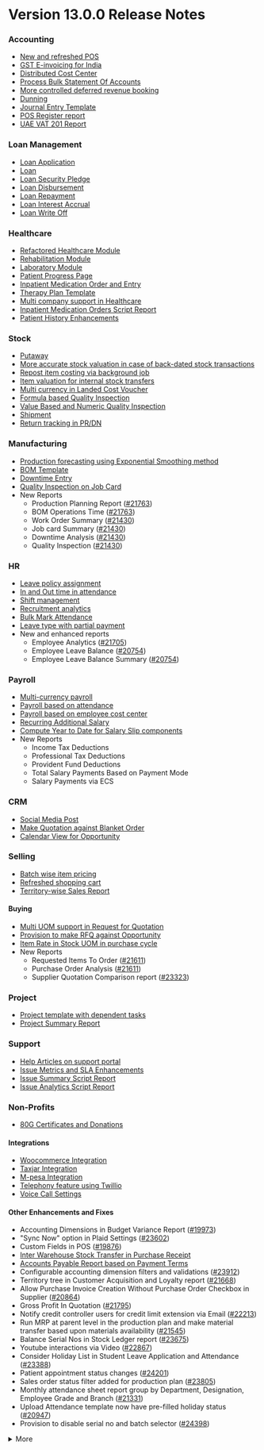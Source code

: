 # Version 13.0.0 Release Notes

### Accounting
- [New and refreshed POS](https://github.com/netmanthan/shoperho/pull/20789)
- [GST E-invoicing for India](https://docs.shopersolutions.com/docs/user/manual/en/regional/india/setup-e-invoicing)
- [Distributed Cost Center](https://docs.shopersolutions.com/docs/user/manual/en/accounts/distributed-cost-center)
- [Process Bulk Statement Of Accounts](https://docs.shopersolutions.com/docs/user/manual/en/accounts/process-statement-of-accounts)
- [More controlled deferred revenue booking](https://docs.shopersolutions.com/docs/user/manual/en/accounts/process-deferred-accounting)
- [Dunning](https://docs.shopersolutions.com/docs/user/manual/en/accounts/dunning)
- [Journal Entry Template](https://docs.shopersolutions.com/docs/user/manual/en/accounts/journal-entry-template)
- [POS Register report](https://github.com/netmanthan/shoperho/pull/23313)
- [UAE VAT 201 Report](https://github.com/netmanthan/shoperho/pull/23447)


### Loan Management
- [Loan Application](https://docs.shopersolutions.com/docs/user/manual/en/loan-management/loan-application)
- [Loan](https://docs.shopersolutions.com/docs/user/manual/en/loan-management/loan)
- [Loan Security Pledge](https://docs.shopersolutions.com/docs/user/manual/en/loan-management/loan-security-pledge)
- [Loan Disbursement](https://docs.shopersolutions.com/docs/user/manual/en/loan-management/loan-disbursement)
- [Loan Repayment](https://docs.shopersolutions.com/docs/user/manual/en/loan-management/loan-repayment)
- [Loan Interest Accrual](https://docs.shopersolutions.com/docs/user/manual/en/loan-management/loan-interest-accrual)
- [Loan Write Off](https://docs.shopersolutions.com/docs/user/manual/en/loan-management/loan-write-off)

### Healthcare
- [Refactored Healthcare Module](https://docs.shopersolutions.com/docs/user/manual/en/healthcare)
- [Rehabilitation Module](https://docs.shopersolutions.com/docs/user/manual/en/healthcare/exercise_type)
- [Laboratory Module](https://docs.shopersolutions.com/docs/user/manual/en/healthcare/setup_laboratory)
- [Patient Progress Page](https://github.com/netmanthan/shoperho/pull/22474)
- [Inpatient Medication Order and Entry](https://docs.shopersolutions.com/docs/user/manual/en/healthcare/inpatient_medication_entry)
- [Therapy Plan Template](https://docs.shopersolutions.com/docs/user/manual/en/healthcare/therapy_plan)
- [Multi company support in Healthcare](https://github.com/netmanthan/shoperho/pull/21290)
- [Inpatient Medication Orders Script Report](https://github.com/netmanthan/shoperho/pull/23984)
- [Patient History Enhancements](https://github.com/netmanthan/shoperho/pull/24033)


### Stock
- [Putaway](https://docs.shopersolutions.com/docs/user/manual/en/stock/putaway-rule)
- [More accurate stock valuation in case of back-dated stock transactions](https://github.com/netmanthan/shoperho/pull/24183)
- [Repost item costing via background job](https://github.com/netmanthan/shoperho/pull/24183)
- [Item valuation for internal stock transfers](https://github.com/netmanthan/shoperho/pull/24200)
- [Multi currency in Landed Cost Voucher](https://github.com/netmanthan/shoperho/pull/24127)
- [Formula based Quality Inspection](https://docs.shopersolutions.com/docs/user/manual/en/stock/quality-inspection)
- [Value Based and Numeric Quality Inspection](https://github.com/netmanthan/shoperho/pull/24181)
- [Shipment](https://github.com/netmanthan/shoperho/pull/22914)
- [Return tracking in PR/DN](https://github.com/netmanthan/shoperho/pull/22859)

### Manufacturing
- [Production forecasting using Exponential Smoothing method](https://docs.shopersolutions.com/docs/user/manual/en/manufacturing/reports/demand-driven-forecasting)
- [BOM Template](https://docs.shopersolutions.com/docs/user/manual/en/manufacturing/bill-of-materials#34-bom-template)
- [Downtime Entry](https://docs.shopersolutions.com/docs/user/manual/en/manufacturing/downtime-entry)
- [Quality Inspection on Job Card](https://github.com/netmanthan/shoperho/pull/23964)
- New Reports
  - Production Planning Report ([#21763](https://github.com/netmanthan/shoperho/pull/21763))
  - BOM Operations Time ([#21763](https://github.com/netmanthan/shoperho/pull/21763))
  - Work Order Summary ([#21430](https://github.com/netmanthan/shoperho/pull/21430))
  - Job card Summary ([#21430](https://github.com/netmanthan/shoperho/pull/21430))
  - Downtime Analysis ([#21430](https://github.com/netmanthan/shoperho/pull/21430))
  - Quality Inspection ([#21430](https://github.com/netmanthan/shoperho/pull/21430))

### HR
- [Leave policy assignment](https://github.com/netmanthan/shoperho/pull/23112)
- [In and Out time in attendance](https://github.com/netmanthan/shoperho/pull/21547)
- [Shift management](https://docs.shopersolutions.com/docs/user/manual/en/human-resources/shift-management)
- [Recruitment analytics](https://github.com/netmanthan/shoperho/pull/21732)
- [Bulk Mark Attendance](https://github.com/netmanthan/shoperho/pull/20062)
- [Leave type with partial payment](https://github.com/netmanthan/shoperho/pull/23173)
- New and enhanced reports
    - Employee Analytics ([#21705](https://github.com/netmanthan/shoperho/pull/21705))
    - Employee Leave Balance ([#20754](https://github.com/netmanthan/shoperho/pull/20754))
    - Employee Leave Balance Summary ([#20754](https://github.com/netmanthan/shoperho/pull/20754))

### Payroll
- [Multi-currency payroll](https://github.com/netmanthan/shoperho/pull/23519)
- [Payroll based on attendance](https://github.com/netmanthan/shoperho/pull/21258)
- [Payroll based on employee cost center](https://github.com/netmanthan/shoperho/pull/21609)
- [Recurring Additional Salary](https://github.com/netmanthan/shoperho/pull/20936)
- [Compute Year to Date for Salary Slip components](https://github.com/netmanthan/shoperho/pull/24362)
- New Reports
  - Income Tax Deductions
  - Professional Tax Deductions
  - Provident Fund Deductions
  - Total Salary Payments Based on Payment Mode
  - Salary Payments via ECS

### CRM
- [Social Media Post](https://docs.shopersolutions.com/docs/user/manual/en/CRM/social-media-post)
- [Make Quotation against Blanket Order](https://docs.shopersolutions.com/docs/user/manual/en/selling/blanket-order)
- [Calendar View for Opportunity](https://github.com/netmanthan/shoperho/pull/21280)

### Selling
- [Batch wise item pricing](https://github.com/netmanthan/shoperho/pull/24470)
- [Refreshed shopping cart](https://github.com/netmanthan/shoperho/pull/22617)
- [Territory-wise Sales Report](https://github.com/netmanthan/shoperho/pull/20428)

#### Buying
- [Multi UOM support in Request for Quotation](https://github.com/netmanthan/shoperho/pull/22249)
- [Provision to make RFQ against Opportunity](https://github.com/netmanthan/shoperho/pull/22765)
- [Item Rate in Stock UOM in purchase cycle](https://github.com/netmanthan/shoperho/pull/24315)
- New Reports
  - Requested Items To Order ([#21611](https://github.com/netmanthan/shoperho/pull/21611))
  - Purchase Order Analysis ([#21611](https://github.com/netmanthan/shoperho/pull/21611))
  - Supplier Quotation Comparison report ([#23323](https://github.com/netmanthan/shoperho/pull/23323))

### Project
- [Project template with dependent tasks](https://github.com/netmanthan/shoperho/pull/24092)
- [Project Summary Report](https://github.com/netmanthan/shoperho/pull/21587)

### Support
- [Help Articles on support portal](https://github.com/netmanthan/shoperho/pull/22194)
- [Issue Metrics and SLA Enhancements](https://github.com/netmanthan/shoperho/pull/21617)
- [Issue Summary Script Report](https://docs.shopersolutions.com/docs/user/manual/en/support/support_reports)
- [Issue Analytics Script Report](https://docs.shopersolutions.com/docs/user/manual/en/support/support_reports)

### Non-Profits
- [80G Certificates and Donations](https://docs.shopersolutions.com/docs/user/manual/en/non_profit/tax_exemption_80g_certificate)

#### Integrations
- [Woocommerce Integration](https://docs.shopersolutions.com/docs/user/manual/en/shoperho_integration/woocommerce_integration)
- [Taxjar Integration](https://github.com/netmanthan/shoperho/pull/21047)
- [M-pesa Integration](https://docs.shopersolutions.com/docs/user/manual/en/shoperho_integration/mpesa-integration)
- [Telephony feature using Twillio](https://github.com/netmanthan/shoperho/pull/24032)
- [Voice Call Settings](https://github.com/netmanthan/shoperho/pull/24126)


#### Other Enhancements and Fixes
- Accounting Dimensions in Budget Variance Report ([#19973](https://github.com/netmanthan/shoperho/pull/19973))
- "Sync Now" option in Plaid Settings ([#23602](https://github.com/netmanthan/shoperho/pull/23602))
- Custom Fields in POS ([#19876](https://github.com/netmanthan/shoperho/pull/19876))
- [Inter Warehouse Stock Transfer in Purchase Receipt](https://docs.shopersolutions.com/docs/user/manual/en/stock/articles/material-transfer-from-delivery-note)
- [Accounts Payable Report based on Payment Terms](https://docs.shopersolutions.com/docs/user/manual/en/accounts/accounting-reports)
- Configurable accounting dimension filters and validations ([#23912](https://github.com/netmanthan/shoperho/pull/23912))
- Territory tree in Customer Acquisition and Loyalty report ([#21668](https://github.com/netmanthan/shoperho/pull/21668))
- Allow Purchase Invoice Creation Without Purchase Order Checkbox in Supplier ([#20864](https://github.com/netmanthan/shoperho/pull/20864))
- Gross Profit In Quotation ([#21795](https://github.com/netmanthan/shoperho/pull/21795))
- Notify credit controller users for credit limit extension via Email ([#22213](https://github.com/netmanthan/shoperho/pull/22213))
- Run MRP at parent level in the production plan and make material transfer based upon materials availability ([#21545](https://github.com/netmanthan/shoperho/pull/21545))
- Balance Serial Nos in Stock Ledger report ([#23675](https://github.com/netmanthan/shoperho/pull/23675))
- Youtube interactions via Video  ([#22867](https://github.com/netmanthan/shoperho/pull/22867))
- Consider Holiday List in Student Leave Application and Attendance ([#23388](https://github.com/netmanthan/shoperho/pull/23388))
- Patient appointment status changes ([#24201](https://github.com/netmanthan/shoperho/pull/24201))
- Sales order status filter added for production plan ([#23805](https://github.com/netmanthan/shoperho/pull/23805))
- Monthly attendance sheet report group by Department, Designation, Employee Grade and Branch ([#21331](https://github.com/netmanthan/shoperho/pull/21331))
- Upload Attendance template now have pre-filled holiday status ([#20947](https://github.com/netmanthan/shoperho/pull/20947))
- Provision to disable serial no and batch selector ([#24398](https://github.com/netmanthan/shoperho/pull/24398))

<details>
<summary>More</summary>

- Fetch Items from BOM in Stock Entry([#19498](https://github.com/netmanthan/shoperho/pull/19498))
- Supplier Sourced Items in BOM ([#23557](https://github.com/netmanthan/shoperho/pull/23557))
- Close Production Plan ([#23728](https://github.com/netmanthan/shoperho/pull/23728))
- Button to create Stock Entry for Drug Shortage ([#24012](https://github.com/netmanthan/shoperho/pull/24012))
- Added column cost center in Accounts Receivable report ([#23835](https://github.com/netmanthan/shoperho/pull/23835))
- Added jinja templating in Contract Template ([#24046](https://github.com/netmanthan/shoperho/pull/24046))
- Make account number length configurable ([#23845](https://github.com/netmanthan/shoperho/pull/23845))
- Add company and correct filter in bank reconciliation statement ([#23614](https://github.com/netmanthan/shoperho/pull/23614))
- Added Condition field in Pricing Rule ([#23014](https://github.com/netmanthan/shoperho/pull/23014))
- Open lead status on next contact date ([#23445](https://github.com/netmanthan/shoperho/pull/23445))
- [Tax Category in POS Profile](https://docs.shopersolutions.com/docs/user/manual/en/accounts/pos-profile)
- Added phone field in product Inquiry ([#23170](https://github.com/netmanthan/shoperho/pull/23170))
- Allow Discharge despite Unbilled Healthcare Services ([#24281](https://github.com/netmanthan/shoperho/pull/24281))
- Do Not Bill Patient Encounters for Inpatients ([#24355](https://github.com/netmanthan/shoperho/pull/24355))
- Autofill Supplier pop-up when only 1 Supplier in RFQ ([#22512](https://github.com/netmanthan/shoperho/pull/22512))
- Accounting entries for service item in Purchase receipt ([#22223](https://github.com/netmanthan/shoperho/pull/22223))
- Added Project in Sales Analytics report ([#23309](https://github.com/netmanthan/shoperho/pull/23309))
- Added all companies option in employee tree to view employee across all companies ([#22573](https://github.com/netmanthan/shoperho/pull/22573))
- Email Group Option In Email Campaign ([#22731](https://github.com/netmanthan/shoperho/pull/22731))
- Stock Report Enhancements ([#21727](https://github.com/netmanthan/shoperho/pull/21727))
- Added range for age in stock ageing ([#22622](https://github.com/netmanthan/shoperho/pull/22622))
- Report Summary in Financial Statement([#20876](https://github.com/netmanthan/shoperho/pull/20876))
- Added sequence id in routing for the completion of operations sequentially ([#23641](https://github.com/netmanthan/shoperho/pull/23641))
- Nested Set filtering for Accounting Dimension
- Add/Remove Items from submitted Sales/Purchase Order
- Provision to edit Item Details from Marketplace
- Scan Barcode in Purchase Receipt
- Disable Rounded Totals Checkbox for Salary Slips in HR Settings

- Renamed Loan Management to Loan on Desk Page ([#21877](https://github.com/netmanthan/shoperho/pull/21877))
- Added Expense Approver field in Employee master ([#22244](https://github.com/netmanthan/shoperho/pull/22244))
- Bill all hours by default on Timesheet ([#22155](https://github.com/netmanthan/shoperho/pull/22155))
- Unable to cancel employee advance ([#22374](https://github.com/netmanthan/shoperho/pull/22374))
- Status error in purchase invoice ([#22351](https://github.com/netmanthan/shoperho/pull/22351))
- Item-wise sales and purchase register export ([#22184](https://github.com/netmanthan/shoperho/pull/22184))
- Billing address in for Purchase documents ([#22233](https://github.com/netmanthan/shoperho/pull/22233))
- Handle canceled entries in financial statements ([#22231](https://github.com/netmanthan/shoperho/pull/22231))
- Default period start date and period end date for financial statements ([#22011](https://github.com/netmanthan/shoperho/pull/22011))
- Update Packed Items via Update Items in Sales Order ([#22392](https://github.com/netmanthan/shoperho/pull/22392))
- Hide delete company transactions button if not system manager ([#21839](https://github.com/netmanthan/shoperho/pull/21839))
- Skipping total row for tree-view reports ([#22350](https://github.com/netmanthan/shoperho/pull/22350))
- Cancelled entries in tds payable monthly report ([#22131](https://github.com/netmanthan/shoperho/pull/22131))
- Inter-company Invoice currency for multicurrency transactions ([#21984](https://github.com/netmanthan/shoperho/pull/21984))
- Filter batches based on item and warehouse in Pick List (develop) ([#21780](https://github.com/netmanthan/shoperho/pull/21780))
- Set cost center in Expense Claim child based on parent (if missing) ([#22175](https://github.com/netmanthan/shoperho/pull/22175))
- Item wise backdated stock entry posting for immutable ledger ([#22366](https://github.com/netmanthan/shoperho/pull/22366))
- Shopping cart UI fixes ([#22137](https://github.com/netmanthan/shoperho/pull/22137))
- Filter Leave Type based on allocation for a particular employee ([#22050](https://github.com/netmanthan/shoperho/pull/22050))
- Party validation for inter-warehouse transaction ([#22186](https://github.com/netmanthan/shoperho/pull/22186))
- Manufacturing dashboard and work order summary chart ([#21946](https://github.com/netmanthan/shoperho/pull/21946))
- IP Admission and Discharge, Minor fixes ([#21817](https://github.com/netmanthan/shoperho/pull/21817))
- Validation of Purchase Order against Material Request missing ([#22192](https://github.com/netmanthan/shoperho/pull/22192))
- Staffing Plan validation ([#22379](https://github.com/netmanthan/shoperho/pull/22379))
- Do not allow backdated stock transactions in previous fiscal year ([#21967](https://github.com/netmanthan/shoperho/pull/21967))
- Employee Advance Return not working ([#21812](https://github.com/netmanthan/shoperho/pull/21812))
- Added card for reports on education desk ([#21853](https://github.com/netmanthan/shoperho/pull/21853))
- Refactored project summary report  ([#21943](https://github.com/netmanthan/shoperho/pull/21943))
- Revenue and Customer Count only in date range in Customer Acquitition Report ([#22210](https://github.com/netmanthan/shoperho/pull/22210))
- Alternative item not working for subcontract ([#22386](https://github.com/netmanthan/shoperho/pull/22386))
- Unable to create batched Item ([#22393](https://github.com/netmanthan/shoperho/pull/22393))
- Filters for the manufacturing reports ([#21960](https://github.com/netmanthan/shoperho/pull/21960))
- Raw material warehouse in Production Planning Report ([#21982](https://github.com/netmanthan/shoperho/pull/21982))
- Allowed LWP leave types to select in Leave Application even if there is no allocation against them ([#22197](https://github.com/netmanthan/shoperho/pull/22197))
- Report not working on parameter Grade ([#21951](https://github.com/netmanthan/shoperho/pull/21951))
- Allow to enter Relieving date if employee status is Left ([#22242](https://github.com/netmanthan/shoperho/pull/22242))
- Resetting lost reason in opportunity and quotation ([#22378](https://github.com/netmanthan/shoperho/pull/22378))
- Filtering issues in opening invoice creation tool ([#21969](https://github.com/netmanthan/shoperho/pull/21969))
- Set default reference Id for "On Previous Row Amount" and "On Previous Row Total" ([#22346](https://github.com/netmanthan/shoperho/pull/22346))
- UX date range field separated in from and to date fields. ([#21765](https://github.com/netmanthan/shoperho/pull/21765))
- Enable show_configure_button when shopping cart is enabled ([#22468](https://github.com/netmanthan/shoperho/pull/22468))
- Setup status indicators for Job Offer and Job Applicant (develop) ([#22445](https://github.com/netmanthan/shoperho/pull/22445))
- Item-wise sales history report ([#22783](https://github.com/netmanthan/shoperho/pull/22783))
- Setting filter for project in kanban board ([#22717](https://github.com/netmanthan/shoperho/pull/22717))
- Dashboard For Timesheet ([#22750](https://github.com/netmanthan/shoperho/pull/22750))
- Handle custom statuses for the pause SLA configuration ([#22349](https://github.com/netmanthan/shoperho/pull/22349))
- Quality Feedback and Template ([#22571](https://github.com/netmanthan/shoperho/pull/22571))
- Unable to change link from new lead to existing customer ([#22787](https://github.com/netmanthan/shoperho/pull/22787))
- Move Issue List actions under 'Actions' dropdown (ux) ([#22710](https://github.com/netmanthan/shoperho/pull/22710))
- Cost center should only show option of selected company ([#22598](https://github.com/netmanthan/shoperho/pull/22598))
- Serial No Rename does not affect  Stock Ledger Entry ([#22746](https://github.com/netmanthan/shoperho/pull/22746))
- Descriptions not copied while creating Fees from Fee Structure ([#22792](https://github.com/netmanthan/shoperho/pull/22792))
- Company filter for cost_center and expense_account in all sales and purchase transactions ([#22478](https://github.com/netmanthan/shoperho/pull/22478))
- Arrangements of filters for reports accounts payable & receivable  ([#22636](https://github.com/netmanthan/shoperho/pull/22636))
- Update the project after task deletion so that the % completed shows correct value ([#22591](https://github.com/netmanthan/shoperho/pull/22591))
- Block Invalid Serial No updates in Maintenance Schedule ([#22665](https://github.com/netmanthan/shoperho/pull/22665))
- Fetch item price in sales invoice based on it's validity ([#22563](https://github.com/netmanthan/shoperho/pull/22563))
- Add view ledger button for cancelled docs ([#22432](https://github.com/netmanthan/shoperho/pull/22432))
- Allow creating SLA documents even if SLA tracking is not enabled ([#22608](https://github.com/netmanthan/shoperho/pull/22608))
- Quotation list view blank if quotation_to field not set as a standard filter ([#22672](https://github.com/netmanthan/shoperho/pull/22672))
- Salary deductions report fixes ([#22397](https://github.com/netmanthan/shoperho/pull/22397))
22727))
- Incorrect delivered qty in Supplier-Wise Sales Analytics ([#22631](https://github.com/netmanthan/shoperho/pull/22631))
- Moved parent warehouse to top section also added a section break ([#22708](https://github.com/netmanthan/shoperho/pull/22708))
- Skip Progress and Completed by fields on Task Duplication ([#22565](https://github.com/netmanthan/shoperho/pull/22565))
- Incorrect stock after merging the items ([#22526](https://github.com/netmanthan/shoperho/pull/22526))
- Letter head not found in opening invoice creation tool ([#22488](https://github.com/netmanthan/shoperho/pull/22488))
- Cannot cancel asset and asset movement ([#22441](https://github.com/netmanthan/shoperho/pull/22441))
- Fetch project-related info in Timesheet ([#22423](https://github.com/netmanthan/shoperho/pull/22423))
- Currency symbol not showing as per company currency in stock balance report ([#22724](https://github.com/netmanthan/shoperho/pull/22724))
- Add default cost center in payment reconciliation JV ([#22614](https://github.com/netmanthan/shoperho/pull/22614))
- Stock Reconciliation Invalid Quantity for Batched Item ([#22726](https://github.com/netmanthan/shoperho/pull/22726))
- Project link not set in accounts other than profit and loss accounts ([#22051](https://github.com/netmanthan/shoperho/pull/22051))
- Buying price for non stock item in gross profit report ([#22616](https://github.com/netmanthan/shoperho/pull/22616))
- Multi currency payment reconciliation ([#22738](https://github.com/netmanthan/shoperho/pull/22738))
- Cannot cancel assets with repair pending ([#22440](https://github.com/netmanthan/shoperho/pull/22440))
- Reset homepage to home after unchecking products page ([#22736](https://github.com/netmanthan/shoperho/pull/22736))
- Generic Message in previous doc validation for buying and selling ([#22546](https://github.com/netmanthan/shoperho/pull/22546))
- Expense claim outstanding while making payment entry ([#22735](https://github.com/netmanthan/shoperho/pull/22735))
- Take parent cost center for child if no cost center at child in expense claim ([#22496](https://github.com/netmanthan/shoperho/pull/22496))
- Consider company fiscal year for getting balance ([#22577](https://github.com/netmanthan/shoperho/pull/22577))
- Pick List empty table and Serial-Batch items handling ([#22426](https://github.com/netmanthan/shoperho/pull/22426))
- Show total row in print format of financial statement ([#22693](https://github.com/netmanthan/shoperho/pull/22693))
- Set Root as Parent if no parent in new tree view node ([#22497](https://github.com/netmanthan/shoperho/pull/22497))
- Multiple pos issues ([#23725](https://github.com/netmanthan/shoperho/pull/23725))
- Calculate taxes if tax is based on item quantity and inclusive on item price ([#23001](https://github.com/netmanthan/shoperho/pull/23001))
- Contact us button not visible in the website for the non variant items ([#23217](https://github.com/netmanthan/shoperho/pull/23217))
- Not able to make Material Request from Sales Order ([#23669](https://github.com/netmanthan/shoperho/pull/23669))
- Capture advance payments in payment order ([#23256](https://github.com/netmanthan/shoperho/pull/23256))
- Program and Course Enrollment fixes ([#23333](https://github.com/netmanthan/shoperho/pull/23333))
- Cannot create asset if cwip disabled and account not set ([#23580](https://github.com/netmanthan/shoperho/pull/23580))
- Cannot merge pos invoices with inclusive tax ([#23541](https://github.com/netmanthan/shoperho/pull/23541))
- Do not allow Company as accounting dimension ([#23755](https://github.com/netmanthan/shoperho/pull/23755))
- Set value of wrong Bank Account field in Payment Entry ([#22302](https://github.com/netmanthan/shoperho/pull/22302))
- Reverse journal entry for multi-currency ([#23165](https://github.com/netmanthan/shoperho/pull/23165))
- Updated integrations desk page ([#23772](https://github.com/netmanthan/shoperho/pull/23772))
- Assessment Result child table not visible when accessed via Assessment Plan dashboard ([#22880](https://github.com/netmanthan/shoperho/pull/22880))
- Conversion factor fixes in Stock Entry ([#23407](https://github.com/netmanthan/shoperho/pull/23407))
- Total calculations for multi-currency RCM invoices ([#23072](https://github.com/netmanthan/shoperho/pull/23072))
- Show accounts in financial statements upto level 20 ([#23718](https://github.com/netmanthan/shoperho/pull/23718))
- Consolidated financial statement sums values into wrong parent ([#23288](https://github.com/netmanthan/shoperho/pull/23288))
- Set SLA variance in seconds for Duration fieldtype ([#23765](https://github.com/netmanthan/shoperho/pull/23765))
- Added missing reports on selling desk ([#23548](https://github.com/netmanthan/shoperho/pull/23548))
- Fixed heading in the mobile view ([#23145](https://github.com/netmanthan/shoperho/pull/23145))
- Misleading filters on Item tax Template Link field ([#22918](https://github.com/netmanthan/shoperho/pull/22918))
- Do not consider opening entries for TDS calculation ([#23597](https://github.com/netmanthan/shoperho/pull/23597))
- Attendance calendar map fix ([#23245](https://github.com/netmanthan/shoperho/pull/23245))
- Post cancellation accounting entry on posting date instead of current ([#23361](https://github.com/netmanthan/shoperho/pull/23361))
- Set Customer only if Contact is present ([#23704](https://github.com/netmanthan/shoperho/pull/23704))
- Add Delivery Note Count in Sales Invoice Dashboard ([#23161](https://github.com/netmanthan/shoperho/pull/23161))
- Breadcrumbs for Maintenance Visit and Schedule ([#23369](https://github.com/netmanthan/shoperho/pull/23369))
- Raise Error on over receipt/consumption for sub-contracted PR ([#23195](https://github.com/netmanthan/shoperho/pull/23195))
- Validate if company not set in the Payment Entry ([#23419](https://github.com/netmanthan/shoperho/pull/23419))
- Ignore company and bank account doctype while deleting company transactions ([#22953](https://github.com/netmanthan/shoperho/pull/22953))
- Sales funnel data is inconsistent ([#23110](https://github.com/netmanthan/shoperho/pull/23110))
- Credit Limit Email not working ([#23059](https://github.com/netmanthan/shoperho/pull/23059))
- Add Company in list fields to fetch for Expense Claim ([#23007](https://github.com/netmanthan/shoperho/pull/23007))
- Issue form cleaned up and renamed Minutes to First Response field ([#23066](https://github.com/netmanthan/shoperho/pull/23066))
- Quotation lost reason options fix ([#22814](https://github.com/netmanthan/shoperho/pull/22814))
- Tax amounts in HSN Wise Outward summary ([#23076](https://github.com/netmanthan/shoperho/pull/23076))
- Patient Appointment not able to save ([#23434](https://github.com/netmanthan/shoperho/pull/23434))
- Removed Working Hours field from Company ([#23009](https://github.com/netmanthan/shoperho/pull/23009))
- Added check-in time validation in the Inpatient Record - Transfer ([#22958](https://github.com/netmanthan/shoperho/pull/22958))
- Handle Blank from/to range in Numeric Item Attribute ([#23483](https://github.com/netmanthan/shoperho/pull/23483))
- Sequence Matcher error in Bank Reconciliation ([#23539](https://github.com/netmanthan/shoperho/pull/23539))
- Fixed Conversion Factor rate for the BOM Exploded Item ([#23151](https://github.com/netmanthan/shoperho/pull/23151))
- Payment Schedule not fetching ([#23476](https://github.com/netmanthan/shoperho/pull/23476))
- Validate if removed Item Attributes exist in variant items ([#22911](https://github.com/netmanthan/shoperho/pull/22911))
- Set default billing address for purchase documents ([#22950](https://github.com/netmanthan/shoperho/pull/22950))
- Added help link in navbar settings ([#22943](https://github.com/netmanthan/shoperho/pull/22943))
- Apply TDS on Purchase Invoice creation from Purchase Order and Purchase Receipt ([#23282](https://github.com/netmanthan/shoperho/pull/23282))
- Education Module fixes ([#23714](https://github.com/netmanthan/shoperho/pull/23714))
- Filter out cancelled entries in customer ledger summary ([#23205](https://github.com/netmanthan/shoperho/pull/23205))
- Fiscal Year and Tax Rates for Italy ([#23623](https://github.com/netmanthan/shoperho/pull/23623))
- Production Plan incorrect Work Order qty ([#23264](https://github.com/netmanthan/shoperho/pull/23264))
- Added new filters in the Batch-wise Balance History report ([#23676](https://github.com/netmanthan/shoperho/pull/23676))
- Update state code and union territory for Daman and Diu ([#22988](https://github.com/netmanthan/shoperho/pull/22988))
- Set Stock UOM in item while creating Material Request from Stock Entry ([#23436](https://github.com/netmanthan/shoperho/pull/23436))
- Sales Order to Purchase Order flow improvement ([#23357](https://github.com/netmanthan/shoperho/pull/23357))
- Student Admission and Student Applicant fixes ([#23515](https://github.com/netmanthan/shoperho/pull/23515))
- Loan disbursement amount validation ([#24000](https://github.com/netmanthan/shoperho/pull/24000))
- Making company address read-only in delivery note ([#23890](https://github.com/netmanthan/shoperho/pull/23890))
- BOM stock report color showing always red ([#23994](https://github.com/netmanthan/shoperho/pull/23994))
- Added filter for customer field in Issue ([#24051](https://github.com/netmanthan/shoperho/pull/24051))
- Added project link in timesheet form ([#23764](https://github.com/netmanthan/shoperho/pull/23764))
- Update integrations desk page ([#23767](https://github.com/netmanthan/shoperho/pull/23767))
- Place of supply change on address change ([#23941](https://github.com/netmanthan/shoperho/pull/23941))
- TDS calculation, skip invoices with "Apply Tax Withholding Amount" has disabled ([#23672](https://github.com/netmanthan/shoperho/pull/23672))
- Auto fetch serial nos with modified conversion factor ([#23854](https://github.com/netmanthan/shoperho/pull/23854))
- Default cost center in item master not set in stock entry ([#23877](https://github.com/netmanthan/shoperho/pull/23877))
- Incorrect de-link serial no and batch ([#23947](https://github.com/netmanthan/shoperho/pull/23947))
- Accounting for internal transfer invoices within same company ([#24021](https://github.com/netmanthan/shoperho/pull/24021))
- Multiple pricing rule with margin type as Percentage is not working ([#24205](https://github.com/netmanthan/shoperho/pull/24205))
- Added Purchase Order to Global Search ([#24055](https://github.com/netmanthan/shoperho/pull/24055))
- Cannot expand row in update items dialog ([#23839](https://github.com/netmanthan/shoperho/pull/23839))
- Maintain stock can't be changed it there is product bundle ([#23989](https://github.com/netmanthan/shoperho/pull/23989))
- SO to PO Mapping Issue ([#23820](https://github.com/netmanthan/shoperho/pull/23820))
- Asset with value zero doesn't show up in fixed asset register ([#24091](https://github.com/netmanthan/shoperho/pull/24091))
- Cannot save customer email & phone ([#23797](https://github.com/netmanthan/shoperho/pull/23797))
- Incorrect balance value in stock balance report ([#24048](https://github.com/netmanthan/shoperho/pull/24048))
- Payment Terms not fetched in Purchase Invoice from Purchase Receipt ([#23735](https://github.com/netmanthan/shoperho/pull/23735))
- Fix for LMS Sign Up link ([#23743](https://github.com/netmanthan/shoperho/pull/23743))
- Incorrect stock quantity if 'Allow Multiple Material Consumption… ([#24116](https://github.com/netmanthan/shoperho/pull/24116))
- Added wrong absent days calculation in salary slip ([#23897](https://github.com/netmanthan/shoperho/pull/23897))
- Purchase receipt to purchase invoice bill date mapping ([#23967](https://github.com/netmanthan/shoperho/pull/23967))
- Overriding po ([#24022](https://github.com/netmanthan/shoperho/pull/24022))
- Do not cancel reference document on Quality Inspection cancellation ([#24198](https://github.com/netmanthan/shoperho/pull/24198))
- Get formatted value in 'taxes' print template ([#24035](https://github.com/netmanthan/shoperho/pull/24035))
- Don't overrule Item Price via Pricing Rule Rate if 0 ([#23636](https://github.com/netmanthan/shoperho/pull/23636))
- Job card error handling for operations field ([#23991](https://github.com/netmanthan/shoperho/pull/23991))
- Validation for journal entry with 0 debit and credit values ([#23975](https://github.com/netmanthan/shoperho/pull/23975))
- Check if customer exists in product listing ([#24030](https://github.com/netmanthan/shoperho/pull/24030))
- Asset finance book posting date fix ([#23778](https://github.com/netmanthan/shoperho/pull/23778))
- Same source and target tables in Status Updater's update query ([#24110](https://github.com/netmanthan/shoperho/pull/24110))
- Asset finance book depreciation posting date fix ([#23833](https://github.com/netmanthan/shoperho/pull/23833))
- Ignore exception during leave ledger creation from patch ([#24005](https://github.com/netmanthan/shoperho/pull/24005))
- Added link of bank reconciliation and clearance in accounting desk page ([#23850](https://github.com/netmanthan/shoperho/pull/23850))
- Sales invoice add button from sales order dashboard ([#24077](https://github.com/netmanthan/shoperho/pull/24077))
- Incorrect calculation for consumed qty for subcontract item ([#23257](https://github.com/netmanthan/shoperho/pull/23257))
- Incorrect required_qty in Production Planning Report ([#24074](https://github.com/netmanthan/shoperho/pull/24074))
- Email digest user not found ([#23949](https://github.com/netmanthan/shoperho/pull/23949))
- Delete Receive at Warehouse entry on cancellation of Send to War… ([#24115](https://github.com/netmanthan/shoperho/pull/24115))
- Added TDS Payable account number and an error message ([#24065](https://github.com/netmanthan/shoperho/pull/24065))
- Override field_map for job card gantt ([#24155](https://github.com/netmanthan/shoperho/pull/24155))
- Old shopify order syncing date ([#23990](https://github.com/netmanthan/shoperho/pull/23990))
- Shipping chanrges not sync in shoperho from shopify ([#24114](https://github.com/netmanthan/shoperho/pull/24114))
- GSTR B2C report ([#24039](https://github.com/netmanthan/shoperho/pull/24039))
- Ignore cancelled entries in stock balance report ([#23757](https://github.com/netmanthan/shoperho/pull/23757))
- Stock ageing report not working ([#23923](https://github.com/netmanthan/shoperho/pull/23923))
- Incorrect assign to in Maintenance Schedule  ([#23831](https://github.com/netmanthan/shoperho/pull/23831))
- Improve UX of DATEV report ([#23892](https://github.com/netmanthan/shoperho/pull/23892))
- Set SLA variance in seconds for Duration fieldtype ([#23765](https://github.com/netmanthan/shoperho/pull/23765))
- dDouble exception in payroll ([#24078](https://github.com/netmanthan/shoperho/pull/24078))
- Make asset dashboard charts public ([#23751](https://github.com/netmanthan/shoperho/pull/23751))
- Don't copy terms and discount from SO to PO ([#23903](https://github.com/netmanthan/shoperho/pull/23903))
- Ignore doctypes on company transaction delete ([#23864](https://github.com/netmanthan/shoperho/pull/23864))
- Error handling in Upload Attendance  ([#23907](https://github.com/netmanthan/shoperho/pull/23907))
- Tax template update on customer address change ([#24160](https://github.com/netmanthan/shoperho/pull/24160))
- Not able to save bom ([#23910](https://github.com/netmanthan/shoperho/pull/23910))
- Enable Allow Auto Repeat for standard doctypes having auto_repeat field ([#23776](https://github.com/netmanthan/shoperho/pull/23776))
- Place of Supply fix in Sales Invoices ([#23785](https://github.com/netmanthan/shoperho/pull/23785))
- Opening invoices in GSTR-1 report ([#24117](https://github.com/netmanthan/shoperho/pull/24117))
- Partial serial no return issue ([#24208](https://github.com/netmanthan/shoperho/pull/24208))
- Import taxjar globally in the taxjar_integration module ([#24027](https://github.com/netmanthan/shoperho/pull/24027))
- Payroll attendance error ([#23887](https://github.com/netmanthan/shoperho/pull/23887))
- Loan application link on creating loan ([#23937](https://github.com/netmanthan/shoperho/pull/23937))
- POS item search includes non stock items ([#23914](https://github.com/netmanthan/shoperho/pull/23914))
- Paid amount in Sales Invoice POS return resets to 0 ([#24057](https://github.com/netmanthan/shoperho/pull/24057))
- Fiscal year can be shorter than 12 months ([#23838](https://github.com/netmanthan/shoperho/pull/23838))
- Loan repayment type option remove ([#23582](https://github.com/netmanthan/shoperho/pull/23582))
- Item wise tax calculation ([#23744](https://github.com/netmanthan/shoperho/pull/23744))
- Enabling track changes for stock settings ([#23982](https://github.com/netmanthan/shoperho/pull/23982))
- Added link of bank reconciliation and clearance in accounting desk page ([#23809](https://github.com/netmanthan/shoperho/pull/23809))
- Location data on Asset to use command(make_demo) ([#23825](https://github.com/netmanthan/shoperho/pull/23825))
- Handle Account and Item None not found in Opening Invoice Creation Tool ([#23559](https://github.com/netmanthan/shoperho/pull/23559))
- Multiple subcontracting issues ([#23662](https://github.com/netmanthan/shoperho/pull/23662))
- Sequence id override with workstation column ([#23810](https://github.com/netmanthan/shoperho/pull/23810))
- Leave policy dashboard fix and roles ([#24170](https://github.com/netmanthan/shoperho/pull/24170))
- Scan barcode does not update barcode item field in sales order ([#24090](https://github.com/netmanthan/shoperho/pull/24090))
- Item price duplicate checking ([#23408](https://github.com/netmanthan/shoperho/pull/23408))
- Tax template update on supplier change for India ([#24060](https://github.com/netmanthan/shoperho/pull/24060))
- Consumed qty logic for subcontracted raw materials ([#23314](https://github.com/netmanthan/shoperho/pull/23314))
- Finance book not getting added in journal Entry of asset value adjustment ([#24100](https://github.com/netmanthan/shoperho/pull/24100))
- Set proper state code in ewaybill JSON when GST category is SEZ ([#23953](https://github.com/netmanthan/shoperho/pull/23953))
- Copying po no when mapping doc ([#23729](https://github.com/netmanthan/shoperho/pull/23729))
- Duplicate items validation for POS Invoice when allow multiple items is disabled ([#23896](https://github.com/netmanthan/shoperho/pull/23896))
- Do not allow Company as accounting dimension ([#23749](https://github.com/netmanthan/shoperho/pull/23749))
- Validation for duplicate Tax Category ([#23978](https://github.com/netmanthan/shoperho/pull/23978))
- Therapy plan and session fixes ([#23817](https://github.com/netmanthan/shoperho/pull/23817))
- Pricing rule with transaction not working for additional product ([#24053](https://github.com/netmanthan/shoperho/pull/24053))
- Inpatient Medication Order and Entry fixes ([#23799](https://github.com/netmanthan/shoperho/pull/23799))
- Avoid using SQL query to get fiscal year dates ([#24050](https://github.com/netmanthan/shoperho/pull/24050))
- Auto Statewise gst tax template ([#23832](https://github.com/netmanthan/shoperho/pull/23832))
- On save sequence id column override with workstation ([#23812](https://github.com/netmanthan/shoperho/pull/23812))
- Multiple pricing rules are not working on selling side ([#22711](https://github.com/netmanthan/shoperho/pull/22711))
- Salary slip popup error ([#24192](https://github.com/netmanthan/shoperho/pull/24192))
- Multiple pricing rule with margin type as Percentage is not working ([#24204](https://github.com/netmanthan/shoperho/pull/24204))
- Allow statistical component in salary structure. ([#24424](https://github.com/netmanthan/shoperho/pull/24424))
- Set current asset value before calculating difference amount ([#24119](https://github.com/netmanthan/shoperho/pull/24119))
- To use Stock UoM in BOM Stock Report ([#24339](https://github.com/netmanthan/shoperho/pull/24339))
- Accounting entries of asset when submitting purchase receipt ([#24191](https://github.com/netmanthan/shoperho/pull/24191))
- Batch/Serial Selector for Scanned Batched Item ([#24338](https://github.com/netmanthan/shoperho/pull/24338))
- Link timesheets with corresponding projects ([#24346](https://github.com/netmanthan/shoperho/pull/24346))
- Material request wrong status issue ([#24019](https://github.com/netmanthan/shoperho/pull/24019))
- UX issues in e-invoicing ([#24358](https://github.com/netmanthan/shoperho/pull/24358))
- Company Wise Valuation Rate for RM in BOM ([#24324](https://github.com/netmanthan/shoperho/pull/24324))
- Stock ageing should not take cancelled stock entries. ([#24437](https://github.com/netmanthan/shoperho/pull/24437))
- Partial loan security unpledging ([#24252](https://github.com/netmanthan/shoperho/pull/24252))
- Asset depreciation ledger ([#24226](https://github.com/netmanthan/shoperho/pull/24226))
- Back Update from QC based on Batch No ([#24329](https://github.com/netmanthan/shoperho/pull/24329))
- Fix for not having fiscal year while creating new company ([#24130](https://github.com/netmanthan/shoperho/pull/24130))
- E-invoice print format not showing other charges ([#24474](https://github.com/netmanthan/shoperho/pull/24474))
- Tax template update on customer address change ([#24146](https://github.com/netmanthan/shoperho/pull/24146))
- Do not manufacture same serial no multiple times ([#24164](https://github.com/netmanthan/shoperho/pull/24164))
- Ignore group cost center validation for period closing voucher ([#24375](https://github.com/netmanthan/shoperho/pull/24375))
- Partial serial no return issue ([#24207](https://github.com/netmanthan/shoperho/pull/24207))
- GSTR-1 double entry issue ([#24376](https://github.com/netmanthan/shoperho/pull/24376))
- Not able to create dunning from sales invoice ([#24349](https://github.com/netmanthan/shoperho/pull/24349))
- Set company in leave allocation and leave ledger entry ([#24296](https://github.com/netmanthan/shoperho/pull/24296))
- Allow leave policy assignment to be canceled. ([#24265](https://github.com/netmanthan/shoperho/pull/24265))
- Removed all day event from shift assignment calendar ([#24397](https://github.com/netmanthan/shoperho/pull/24397))
- Tax calculation on salary slip for the first month ([#24272](https://github.com/netmanthan/shoperho/pull/24272))
- Validate tax template for tax category ([#24402](https://github.com/netmanthan/shoperho/pull/24402))
- Numeric/Non-numeric QI UX ([#24517](https://github.com/netmanthan/shoperho/pull/24517))
- Finished good produced qty validation ([#24220](https://github.com/netmanthan/shoperho/pull/24220))
- Incorrect serial no in the subcontracted purchase receipt ([#24354](https://github.com/netmanthan/shoperho/pull/24354))
- Don't validate warehouse values between Material Request and Stock Entry ([#24294](https://github.com/netmanthan/shoperho/pull/24294))
- Don't cancel job card if manufacturing entry has made ([#24063](https://github.com/netmanthan/shoperho/pull/24063))
- Subscription prepaid date validation ([#24356](https://github.com/netmanthan/shoperho/pull/24356))
- Payment Period based on invoice date report fix/refactor ([#24378](https://github.com/netmanthan/shoperho/pull/24378))
- Drop ship partial order fixed ([#24072](https://github.com/netmanthan/shoperho/pull/24072))
- Payment entry multi-currency issue ([#24332](https://github.com/netmanthan/shoperho/pull/24332))
- Multiple pricing rule issue ([#24515](https://github.com/netmanthan/shoperho/pull/24515))
- Last purchase rate not updating when voucher cancelled if only one voucher is present ([#24322](https://github.com/netmanthan/shoperho/pull/24322))
- Do not cancel reference document on Quality Inspection cancellation ([#24197](https://github.com/netmanthan/shoperho/pull/24197))
- Refactored fetching & validating address from shoperho rather than gst portal ([#24297](https://github.com/netmanthan/shoperho/pull/24297))
- Opportunity Status fix ([#22944](https://github.com/netmanthan/shoperho/pull/22944))
- Fixed stock and account balance syncing ([#24644](https://github.com/netmanthan/shoperho/pull/24644))
- Fixed incorrect stock ledger qty in the stock ledger report and bin ([#24649](https://github.com/netmanthan/shoperho/pull/24649))
- Fixed Consolidated Financial Statement report ([#24580](https://github.com/netmanthan/shoperho/pull/24580))
- Repost incompleted backdated transactions ([#24991](https://github.com/netmanthan/shoperho/pull/24991))
- Unequal debit and credit issue on RCM Invoice ([#24838](https://github.com/netmanthan/shoperho/pull/24838))
- Period list for exponential smoothing forecasting report ([#24983](https://github.com/netmanthan/shoperho/pull/24983))
- POS Opening Entry with empty balance detail rows ([#24891](https://github.com/netmanthan/shoperho/pull/24891))
- Use account_name only in consolidated report ([#24840](https://github.com/netmanthan/shoperho/pull/24840))
- Validation of job card in stock entry ([#24882](https://github.com/netmanthan/shoperho/pull/24882))
- Incorrect Nil Exempt and Non GST amount in GSTR3B report ([#24918](https://github.com/netmanthan/shoperho/pull/24918))
- TDS check getting checked after reload ([#24973](https://github.com/netmanthan/shoperho/pull/24973))
- Membership and Donation API fixes ([#24900](https://github.com/netmanthan/shoperho/pull/24900))
- Allow zero valuation in stock reconciliation ([#24985](https://github.com/netmanthan/shoperho/pull/24985))
- Simplified logic for additional salary ([#24907](https://github.com/netmanthan/shoperho/pull/24907))
- Allow to select item code in batch naming ([#24825](https://github.com/netmanthan/shoperho/pull/24825))
- Membership renewal validation (#24963) ([#24964](https://github.com/netmanthan/shoperho/pull/24964))
</details>